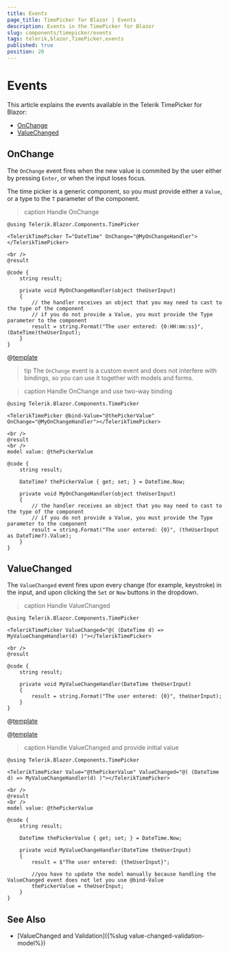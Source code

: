 ```yaml
---
title: Events
page_title: TimePicker for Blazor | Events
description: Events in the TimePicker for Blazor
slug: components/timepicker/events
tags: telerik,blazor,TimePicker,events
published: true
position: 20
---
```


# Events

This article explains the events available in the Telerik TimePicker for Blazor:

* [OnChange](#onchange)
* [ValueChanged](#valuechanged)

## OnChange

The `OnChange` event fires when the new value is commited by the user either by pressing `Enter`, or when the input loses focus.

The time picker is a generic component, so you must provide either a `Value`, or a type to the `T` parameter of the component.

>caption Handle OnChange

````CSHTML
@using Telerik.Blazor.Components.TimePicker

<TelerikTimePicker T="DateTime" OnChange="@MyOnChangeHandler"></TelerikTimePicker>

<br />
@result

@code {
    string result;

    private void MyOnChangeHandler(object theUserInput)
    {
        // the handler receives an object that you may need to cast to the type of the component
        // if you do not provide a Value, you must provide the Type parameter to the component
        result = string.Format("The user entered: {0:HH:mm:ss}", (DateTime)theUserInput);
    }
}
````

@[template](/_contentTemplates/common/general-info.md#event-callback-can-be-async)

>tip The `OnChange` event is a custom event and does not interfere with bindings, so you can use it together with models and forms.

>caption Handle OnChange and use two-way binding

````CSHTML
@using Telerik.Blazor.Components.TimePicker

<TelerikTimePicker @bind-Value="@thePickerValue" OnChange="@MyOnChangeHandler"></TelerikTimePicker>

<br />
@result
<br />
model value: @thePickerValue

@code {
    string result;

    DateTime? thePickerValue { get; set; } = DateTime.Now;

    private void MyOnChangeHandler(object theUserInput)
    {
        // the handler receives an object that you may need to cast to the type of the component
        // if you do not provide a Value, you must provide the Type parameter to the component
        result = string.Format("The user entered: {0}", (theUserInput as DateTime?).Value);
    }
}
````


## ValueChanged

The `ValueChanged` event fires upon every change (for example, keystroke) in the input, and upon clicking the `Set` or `Now` buttons in the dropdown.

>caption Handle ValueChanged

````CSHTML
@using Telerik.Blazor.Components.TimePicker

<TelerikTimePicker ValueChanged="@( (DateTime d) => MyValueChangeHandler(d) )"></TelerikTimePicker>

<br />
@result

@code {
    string result;

    private void MyValueChangeHandler(DateTime theUserInput)
    {
        result = string.Format("The user entered: {0}", theUserInput);
    }
}
````

@[template](/_contentTemplates/common/general-info.md#event-callback-can-be-async)

@[template](/_contentTemplates/common/issues-and-warnings.md#valuechanged-lambda-required)

>caption Handle ValueChanged and provide initial value

````CSHTML
@using Telerik.Blazor.Components.TimePicker

<TelerikTimePicker Value="@thePickerValue" ValueChanged="@( (DateTime d) => MyValueChangeHandler(d) )"></TelerikTimePicker>

<br />
@result
<br />
model value: @thePickerValue

@code {
    string result;

    DateTime thePickerValue { get; set; } = DateTime.Now;

    private void MyValueChangeHandler(DateTime theUserInput)
    {
        result = $"The user entered: {theUserInput}";

        //you have to update the model manually because handling the ValueChanged event does not let you use @bind-Value
        thePickerValue = theUserInput;
    }
}
````

## See Also

* [ValueChanged and Validation]({%slug value-changed-validation-model%})
